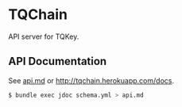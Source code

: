 # TQChain
API server for TQKey.

## API Documentation
See [api.md](api.md) or http://tqchain.herokuapp.com/docs.

```sh
$ bundle exec jdoc schema.yml > api.md
```
